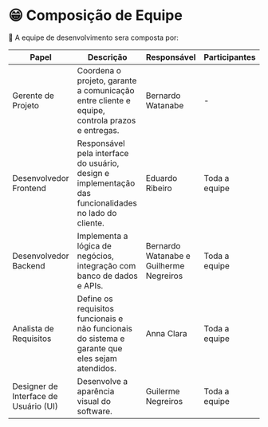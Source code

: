 # 😁 Composição de Equipe

👥 A equipe de desenvolvimento sera composta por:

| Papel                           | Descrição                                                                                 | Responsável               | Participantes |
|---------------------------------|-------------------------------------------------------------------------------------------|---------------------------|---------------|
| Gerente de Projeto               | Coordena o projeto, garante a comunicação entre cliente e equipe, controla prazos e entregas. | Bernardo Watanabe   | -             |
| Desenvolvedor Frontend           | Responsável pela interface do usuário, design e implementação das funcionalidades no lado do cliente. | Eduardo Ribeiro   | Toda a equipe |
| Desenvolvedor Backend            | Implementa a lógica de negócios, integração com banco de dados e APIs.                     | Bernardo Watanabe e Guilherme Negreiros   | Toda a equipe |
| Analista de Requisitos           | Define os requisitos funcionais e não funcionais do sistema e garante que eles sejam atendidos. | Anna Clara  | Toda a equipe |
| Designer de Interface de Usuário (UI) | Desenvolve a aparência visual do software.                                               | Guilerme Negreiros   | Toda a equipe |
